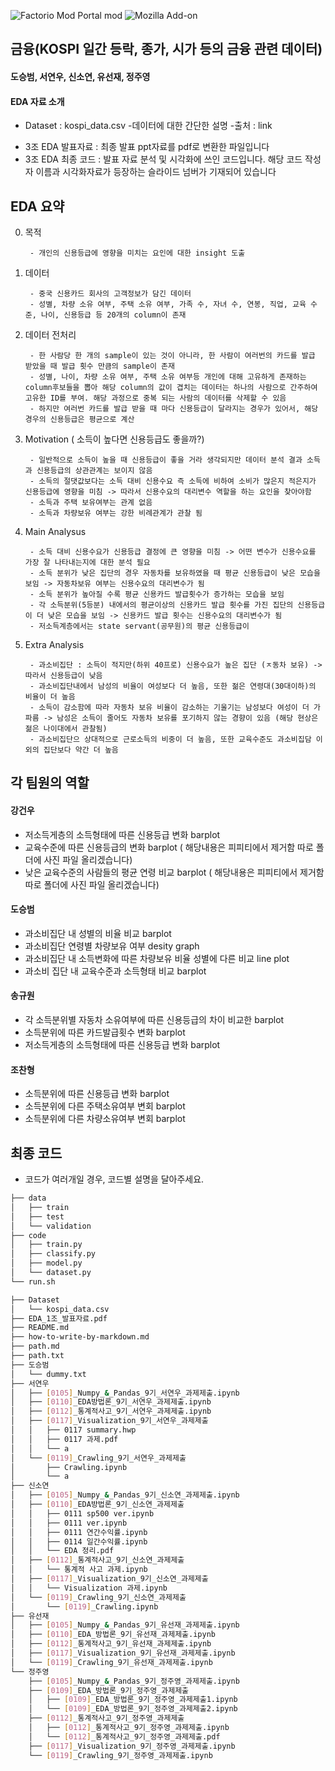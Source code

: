 ![Factorio Mod Portal mod](https://img.shields.io/factorio-mod-portal/last-updated/rso-mod)
![Mozilla Add-on](https://img.shields.io/amo/dw/dustman)

## 금융(KOSPI 일간 등락, 종가, 시가 등의 금융 관련 데이터)


#### 도승범, 서연우, 신소연, 유선재, 정주영

#### EDA 자료 소개
* Dataset : kospi_data.csv
    -데이터에 대한 간단한 설명
    -출처 : link
  
- 3조 EDA 발표자료 : 최종 발표 ppt자료를 pdf로 변환한 파일입니다
- 3조 EDA 최종 코드 : 발표 자료 분석 및 시각화에 쓰인 코드입니다. 해당 코드 작성자 이름과 시각화자료가 등장하는 슬라이드 넘버가 기재되어 있습니다


## EDA 요약

0. 목적
    
        - 개인의 신용등급에 영향을 미치는 요인에 대한 insight 도출
   
1. 데이터

        - 중국 신용카드 회사의 고객정보가 담긴 데이터
        - 성별, 차량 소유 여부, 주택 소유 여부, 가족 수, 자녀 수, 연봉, 직업, 교육 수준, 나이, 신용등급 등 20개의 column이 존재
 
2. 데이터 전처리
    
        - 한 사람당 한 개의 sample이 있는 것이 아니라, 한 사람이 여러번의 카드를 발급 받았을 때 발급 횟수 만큼의 sample이 존재
        - 성별, 나이, 차량 소유 여부, 주택 소유 여부등 개인에 대해 고유하게 존재하는 column후보들을 뽑아 해당 column의 값이 겹치는 데이터는 하나의 사람으로 간주하여 고유한 ID를 부여. 해당 과정으로 중복 되는 사람의 데이터를 삭제할 수 있음
        - 하지만 여러번 카드를 발급 받을 때 마다 신용등급이 달라지는 경우가 있어서, 해당 경우의 신용등급은 평균으로 계산
    
3. Motivation ( 소득이 높다면 신용등급도 좋을까?)
    
        - 일반적으로 소득이 높을 때 신용등급이 좋을 거라 생각되지만 데이터 분석 결과 소득과 신용등급의 상관관계는 보이지 않음
        - 소득의 절댓값보다는 소득 대비 신용수요 즉 소득에 비하여 소비가 많은지 적은지가 신용등급에 영향을 미침 -> 따라서 신용수요의 대리변수 역할을 하는 요인을 찾아야함
        - 소득과 주택 보유여부는 관계 없음
        - 소득과 차량보유 여부는 강한 비례관계가 관찰 됨
    
4. Main Analysus
    
        - 소득 대비 신용수요가 신용등급 결정에 큰 영향을 미침 -> 어떤 변수가 신용수요를 가장 잘 나타내는지에 대한 분석 필요
        - 소득 분위가 낮은 집단의 경우 자동차를 보유하였을 때 평균 신용등급이 낮은 모습을 보임 -> 자동차보유 여부는 신용수요의 대리변수가 됨
        - 소득 분위가 높아질 수록 평균 신용카드 발급횟수가 증가하는 모습을 보임 
        - 각 소득분위(5등분) 내에서의 평균이상의 신용카드 발급 횟수를 가진 집단의 신용등급이 더 낮은 모습을 보임 -> 신용카드 발급 횟수는 신용수요의 대리변수가 됨
        - 저소득계층에서는 state servant(공무원)의 평균 신용등급이 

5. Extra Analysis
    
        - 과소비집단 : 소득이 적지만(하위 40프로) 신용수요가 높은 집단 (ㅈ동차 보유) -> 따라서 신용등급이 낮음
        - 과소비집단내에서 남성의 비율이 여성보다 더 높음, 또한 젊은 연령대(30대이하)의 비율이 더 높음
        - 소득이 감소함에 따라 자동차 보유 비율이 감소하는 기울기는 남성보다 여성이 더 가파름 -> 남성은 소득이 줄어도 자동차 보유를 포기하지 않는 경향이 있음 (해당 현상은 젊은 나이대에서 관찰됨)
        - 과소비집단으 상대적으로 근로소득의 비중이 더 높음, 또한 교육수준도 과소비집담 이외의 집단보다 약간 더 높음
    




 ## 각 팀원의 역할
 
 #### 강건우
 - 저소득게층의 소득형태에 따른 신용등급 변화 barplot
 - 교육수준에 따른 신용등급의 변화 barplot ( 해당내용은 피피티에서 제거함 따로 폴더에 사진 파일 올리겠습니다) 
 - 낮은 교육수준의 사람들의 평균 연령 비교 barplot ( 해당내용은 피피티에서 제거함 따로 폴더에 사진 파일 올리겠습니다) 
 
 #### 도승범
 - 과소비집단 내 성별의 비율 비교 barplot
 - 과소비집단 연령별 차량보유 여부 desity graph
 - 과소비집단 내 소득변화에 따른 차량보유 비율 성별에 다른 비교 line plot
 - 과소비 집단 내 교육수준과 소득형태 비교 barplot
 
 #### 송규원
 - 각 소득분위별 자동차 소유여부에 따른 신용등급의 차이 비교한 barplot
 - 소득분위에 따른 카드발급횟수 변화 barplot
 - 저소득게층의 소득형태에 따른 신용등급 변화 barplot
 
 #### 조찬형
 - 소득분위에 따른 신용등급 변화  barplot
 - 소득분위에 다른 주택소유여부 변회 barplot
 - 소득분위에 다른 차량소유여부 변회 barplot





## 최종 코드
- 코드가 여러개일 경우, 코드별 설명을 달아주세요.

```bash
├── data
│   ├── train
│   ├── test
│   └── validation
├── code
│   ├── train.py
│   ├── classify.py
│   ├── model.py
│   └── dataset.py
└── run.sh
``` 

```bash
├── Dataset
│   └── kospi_data.csv
├── EDA_1조_발표자료.pdf
├── README.md
├── how-to-write-by-markdown.md
├── path.md
├── path.txt
├── 도승범
│   └── dummy.txt
├── 서연우
│   ├── [0105]_Numpy_&_Pandas_9기_서연우_과제제출.ipynb
│   ├── [0110]_EDA방법론_9기_서연우_과제제출.ipynb
│   ├── [0112]_통계적사고_9기_서연우_과제제출.ipynb
│   ├── [0117]_Visualization_9기_서연우_과제제출
│   │   ├── 0117 summary.hwp
│   │   ├── 0117 과제.pdf
│   │   └── a
│   └── [0119]_Crawling_9기_서연우_과제제출
│       ├── Crawling.ipynb
│       └── a
├── 신소연
│   ├── [0105]_Numpy_&_Pandas_9기_신소연_과제제출.ipynb
│   ├── [0110]_EDA방법론_9기_신소연_과제제출
│   │   ├── 0111 sp500 ver.ipynb
│   │   ├── 0111 ver.ipynb
│   │   ├── 0111 연간수익률.ipynb
│   │   ├── 0114 일간수익률.ipynb
│   │   └── EDA 정리.pdf
│   ├── [0112]_통계적사고_9기_신소연_과제제출
│   │   └── 통계적 사고 과제.ipynb
│   ├── [0117]_Visualization_9기_신소연_과제제출
│   │   └── Visualization 과제.ipynb
│   └── [0119]_Crawling_9기_신소연_과제제출
│       └── [0119]_Crawling.ipynb
├── 유선재
│   ├── [0105]_Numpy_&_Pandas_9기_유선재_과제제출.ipynb
│   ├── [0110]_EDA_방법론_9기_유선재_과제제출.ipynb
│   ├── [0112]_통계적사고_9기_유선재_과제제출.ipynb
│   ├── [0117]_Visualization_9기_유선재_과제제출.ipynb
│   └── [0119]_Crawling_9기_유선재_과제제출.ipynb
└── 정주영
    ├── [0105]_Numpy_&_Pandas_9기_정주영_과제제출.ipynb
    ├── [0109]_EDA_방법론_9기_정주영_과제제출
    │   ├── [0109]_EDA_방법론_9기_정주영_과제제출1.ipynb
    │   └── [0109]_EDA_방법론_9기_정주영_과제제출2.ipynb
    ├── [0112]_통계적사고_9기_정주영_과제제출
    │   ├── [0112]_통계적사고_9기_정주영_과제제출.ipynb
    │   └── [0112]_통계적사고_9기_정주영_과제제출.pdf
    ├── [0117]_Visualization_9기_정주영_과제제출.ipynb
    └── [0119]_Crawling_9기_정주영_과제제출.ipynb
``` 
